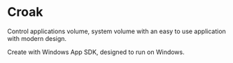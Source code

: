 # Croak
Control applications volume, system volume with an easy to use application with modern design.

Create with Windows App SDK, designed to run on Windows.
